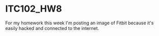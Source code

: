 # ITC102_HW8
For my homework this week I'm posting an image of Fitbit because it's easily hacked and connected to the internet.
